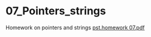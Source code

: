 # 07_Pointers_strings
Homework on pointers and strings
[pst.homework 07.pdf](https://github.com/mr-Din/07_Pointers_strings/files/8255516/pst.homework.07.pdf)
